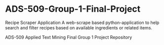 # ADS-509-Group-1-Final-Project
Recipe Scraper Application
A web-scrape based python-application to help search and filter recipes based on available ingredients or related items.

ADS-509 Applied Text Mining Final Group 1 Project Repository
